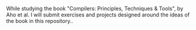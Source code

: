 While studying the book "Compilers: Principles, Techniques & Tools", by Aho et al. I will submit exercises and projects designed around the ideas of the book in this repository..
